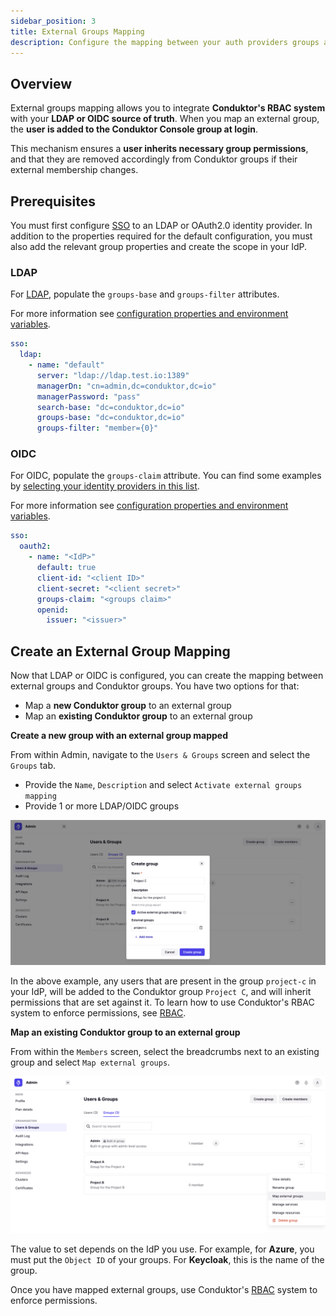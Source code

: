 ```yaml
---
sidebar_position: 3
title: External Groups Mapping
description: Configure the mapping between your auth providers groups and Conduktor Console groups.
---
```


## Overview

External groups mapping allows you to integrate **Conduktor's RBAC system** with your **LDAP or OIDC source of truth**. 
When you map an external group, the **user is added to the Conduktor Console group at login**. 

This mechanism ensures a **user inherits necessary group permissions**, and that they are removed accordingly from Conduktor groups if their external membership changes.

## Prerequisites

You must first configure [SSO](/platform/category/configure-sso/) to an LDAP or OAuth2.0 identity provider. In addition to the properties required for the default configuration, you must also add the relevant group properties and create the scope in your IdP.

### LDAP

For [LDAP](../SSO/ldap), populate the `groups-base` and `groups-filter` attributes.

For more information see [configuration properties and environment variables](../../env-variables/#ldap-properties).

```yaml title="platform-config.yaml"
sso:
  ldap:
    - name: "default"
      server: "ldap://ldap.test.io:1389"
      managerDn: "cn=admin,dc=conduktor,dc=io"
      managerPassword: "pass"
      search-base: "dc=conduktor,dc=io"
      groups-base: "dc=conduktor,dc=io"
      groups-filter: "member={0}"
```

### OIDC

For OIDC, populate the `groups-claim` attribute. You can find some examples by [selecting your identity providers in this list](/platform/category/configure-sso/).

For more information see [configuration properties and environment variables](../../env-variables/#oauth2-properties).

```yaml title="platform-config.yaml"
sso:
  oauth2:
    - name: "<IdP>"
      default: true
      client-id: "<client ID>"
      client-secret: "<client secret>"
      groups-claim: "<groups claim>"
      openid:
        issuer: "<issuer>"
```

## Create an External Group Mapping

Now that LDAP or OIDC is configured, you can create the mapping between external groups and Conduktor groups. You have two options for that:
 - Map a **new Conduktor group** to an external group
 - Map an **existing Conduktor group** to an external group

**Create a new group with an external group mapped**

From within Admin, navigate to the `Users & Groups` screen and select the `Groups` tab. 

 - Provide the `Name`, `Description` and select `Activate external groups mapping`
 - Provide 1 or more LDAP/OIDC groups

![](../assets/external-groups-mapping-new-group.png)

In the above example, any users that are present in the group `project-c` in your IdP, will be added to the Conduktor group `Project C`, and will inherit permissions that are set against it. 
To learn how to use Conduktor's RBAC system to enforce permissions, see [RBAC](../../../navigation/settings/rbac.md).

**Map an existing Conduktor group to an external group**

From within the `Members` screen, select the breadcrumbs next to an existing group and select `Map external groups`.

![](../assets/external-group-mapping-existing-group.png)

The value to set depends on the IdP you use. For example, for **Azure**, you must put the `Object ID` of your groups. For **Keycloak**, this is the name of the group.

Once you have mapped external groups, use Conduktor's [RBAC](../../../navigation/settings/rbac.md) system to enforce permissions.
